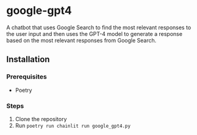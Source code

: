 # google-gpt4

A chatbot that uses Google Search to find the most relevant responses to the user input and then uses the GPT-4 model to generate a response based on the most relevant responses from Google Search.

## Installation

### Prerequisites

- Poetry

### Steps

1. Clone the repository
2. Run `poetry run chainlit run google_gpt4.py`
